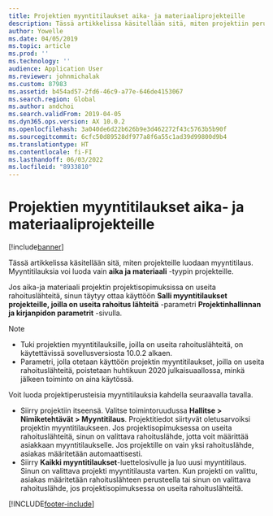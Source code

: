 ```yaml
---
title: Projektien myyntitilaukset aika- ja materiaaliprojekteille
description: Tässä artikkelissa käsitellään sitä, miten projektiin perustuvia myyntitilauksia luodaan aika- ja materiaaliprojekteille.
author: Yowelle
ms.date: 04/05/2019
ms.topic: article
ms.prod: ''
ms.technology: ''
audience: Application User
ms.reviewer: johnmichalak
ms.custom: 87983
ms.assetid: b454ad57-2fd6-46c9-a77e-646de4153067
ms.search.region: Global
ms.author: andchoi
ms.search.validFrom: 2019-04-05
ms.dyn365.ops.version: AX 10.0.2
ms.openlocfilehash: 3a040de6d22b626b9e3d462272f43c5763b5b90f
ms.sourcegitcommit: 6cfc50d89528df977a8f6a55c1ad39d99800d9b4
ms.translationtype: HT
ms.contentlocale: fi-FI
ms.lasthandoff: 06/03/2022
ms.locfileid: "8933810"
---
```

# <a name="project-sales-orders-for-time-and-material-projects"></a>Projektien myyntitilaukset aika- ja materiaaliprojekteille

[!include[banner](../includes/banner.md)]

Tässä artikkelissa käsitellään sitä, miten projekteille luodaan myyntitilaus. Myyntitilauksia voi luoda vain **aika ja materiaali** -tyypin projekteille.

Jos aika-ja materiaali projektin projektisopimuksissa on useita rahoituslähteitä, sinun täytyy ottaa käyttöön **Salli myyntitilaukset projekteille, joilla on useita rahoitus lähteitä** -parametri **Projektinhallinnan ja kirjanpidon parametrit** -sivulla. 

> [!NOTE]
> - Tuki projektien myyntitilauksille, joilla on useita rahoituslähteitä, on käytettävissä sovellusversiosta 10.0.2 alkaen.
> - Parametri, jolla otetaan käyttöön projektin myyntitilaukset, joilla on useita rahoituslähteitä, poistetaan huhtikuun 2020 julkaisuaallossa, minkä jälkeen toiminto on aina käytössä.

Voit luoda projektiperusteisia myyntitilauksia kahdella seuraavalla tavalla.

- Siirry projektiin itseensä. Valitse toimintoruudussa **Hallitse > Nimiketehtävät > Myyntitilaus**. Projektitiedot siirtyvät oletusarvoiksi projektin myyntitilaukseen. Jos projektisopimuksessa on useita rahoituslähteitä, sinun on valittava rahoituslähde, jotta voit määrittää asiakkaan myyntitilaukselle. Jos projektille on vain yksi rahoituslähde, asiakas määritetään automaattisesti.
- Siirry **Kaikki myyntitilaukset**-luettelosivulle ja luo uusi myyntitilaus. Sinun on valittava projekti myyntitilausta varten. Kun projekti on valittu, asiakas määritetään rahoituslähteen perusteella tai sinun on valittava rahoituslähde, jos projektisopimuksessa on useita rahoituslähteitä.



[!INCLUDE[footer-include](../includes/footer-banner.md)]